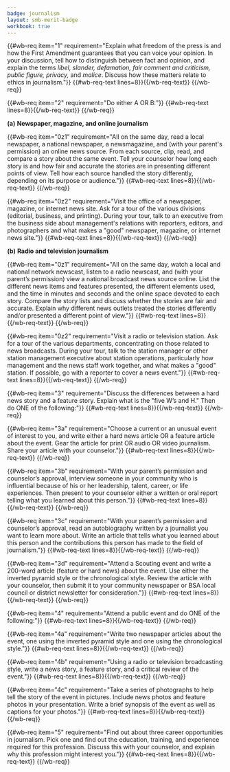 ```yaml
---
badge: journalism
layout: smb-merit-badge
workbook: true
---
```



{{#wb-req item="1" requirement="Explain what freedom of the press is and how the First Amendment guarantees that you can voice your opinion. In your discussion, tell how to distinguish between fact and opinion, and explain the terms *libel, slander, defamation, fair comment and criticism, public figure, privacy,* and *malice*. Discuss how these matters relate to ethics in journalism."}}
{{#wb-req-text lines=8}}{{/wb-req-text}}
{{/wb-req}}

{{#wb-req item="2" requirement="Do either A OR B:"}}
{{#wb-req-text lines=8}}{{/wb-req-text}}
{{/wb-req}}

**(a)** **Newspaper, magazine, and online journalism**

{{#wb-req item="0z1" requirement="All on the same day, read a local newspaper, a national newspaper, a newsmagazine, and (with your parent's permission) an online news source. From each source, clip, read, and compare a story about the same event. Tell your counselor how long each story is and how fair and accurate the stories are in presenting different points of view. Tell how each source handled the story differently, depending on its purpose or audience."}}
{{#wb-req-text lines=8}}{{/wb-req-text}}
{{/wb-req}}

{{#wb-req item="0z2" requirement="Visit the office of a newspaper, magazine, or internet news site. Ask for a tour of the various divisions (editorial, business, and printing). During your tour, talk to an executive from the business side about management's relations with reporters, editors, and photographers and what makes a \"good\" newspaper, magazine, or internet news site."}}
{{#wb-req-text lines=8}}{{/wb-req-text}}
{{/wb-req}}

**(b)** **Radio and television journalism**

{{#wb-req item="0z1" requirement="All on the same day, watch a local and national network newscast, listen to a radio newscast, and (with your parent’s permission) view a national broadcast news source online. List the different news items and features presented, the different elements used, and the time in minutes and seconds and the online space devoted to each story. Compare the story lists and discuss whether the stories are fair and accurate. Explain why different news outlets treated the stories differently and/or presented a different point of view."}}
{{#wb-req-text lines=8}}{{/wb-req-text}}
{{/wb-req}}

{{#wb-req item="0z2" requirement="Visit a radio or television station. Ask for a tour of the various departments, concentrating on those related to news broadcasts. During your tour, talk to the station manager or other station management executive about station operations, particularly how management and the news staff work together, and what makes a \"good\" station. If possible, go with a reporter to cover a news event."}}
{{#wb-req-text lines=8}}{{/wb-req-text}}
{{/wb-req}}

{{#wb-req item="3" requirement="Discuss the differences between a hard news story and a feature story. Explain what is the \"five W’s and H.\" Then do ONE of the following:"}}
{{#wb-req-text lines=8}}{{/wb-req-text}}
{{/wb-req}}

{{#wb-req item="3a" requirement="Choose a current or an unusual event of interest to you, and write either a hard news article OR a feature article about the event. Gear the article for print OR audio OR video journalism. Share your article with your counselor."}}
{{#wb-req-text lines=8}}{{/wb-req-text}}
{{/wb-req}}

{{#wb-req item="3b" requirement="With your parent’s permission and counselor’s approval, interview someone in your community who is influential because of his or her leadership, talent, career, or life experiences. Then present to your counselor either a written or oral report telling what you learned about this person."}}
{{#wb-req-text lines=8}}{{/wb-req-text}}
{{/wb-req}}

{{#wb-req item="3c" requirement="With your parent’s permission and counselor’s approval, read an autobiography written by a journalist you want to learn more about. Write an article that tells what you learned about this person and the contributions this person has made to the field of journalism."}}
{{#wb-req-text lines=8}}{{/wb-req-text}}
{{/wb-req}}

{{#wb-req item="3d" requirement="Attend a Scouting event and write a 200-word article (feature or hard news) about the event. Use either the inverted pyramid style or the chronological style. Review the article with your counselor, then submit it to your community newspaper or BSA local council or district newsletter for consideration."}}
{{#wb-req-text lines=8}}{{/wb-req-text}}
{{/wb-req}}

{{#wb-req item="4" requirement="Attend a public event and do ONE of the following:"}}
{{#wb-req-text lines=8}}{{/wb-req-text}}
{{/wb-req}}

{{#wb-req item="4a" requirement="Write two newspaper articles about the event, one using the inverted pyramid style and one using the chronological style."}}
{{#wb-req-text lines=8}}{{/wb-req-text}}
{{/wb-req}}

{{#wb-req item="4b" requirement="Using a radio or television broadcasting style, write a news story, a feature story, and a critical review of the event."}}
{{#wb-req-text lines=8}}{{/wb-req-text}}
{{/wb-req}}

{{#wb-req item="4c" requirement="Take a series of photographs to help tell the story of the event in pictures. Include news photos and feature photos in your presentation. Write a brief synopsis of the event as well as captions for your photos."}}
{{#wb-req-text lines=8}}{{/wb-req-text}}
{{/wb-req}}

{{#wb-req item="5" requirement="Find out about three career opportunities in journalism. Pick one and find out the education, training, and experience required for this profession. Discuss this with your counselor, and explain why this profession might interest you."}}
{{#wb-req-text lines=8}}{{/wb-req-text}}
{{/wb-req}}
